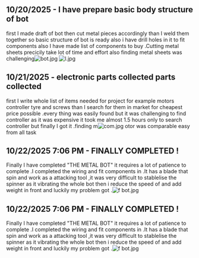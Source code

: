 <!--
  ===================    !!READ THIS NOTICE!!   ====================
  DO NOT edit this file manually. Your changes WILL BE OVERWRITTEN!
  This journal is auto generated and updated by Hack Club Blueprint.
  To edit this file, please edit your journal entries on Blueprint.
  ==================================================================
-->

## 10/20/2025 - I have prepare basic body structure of bot  

first I made draft of bot then cut metal pieces accordingly than I weld them together so basic structure of bot is ready also i have drill holes in it to fit components also I have made list of components to buy .Cutting metal sheets precicily take lot of time and effort also finding metal sheets was challenging![bot.jpg](https://blueprint.hackclub.com/user-attachments/blobs/proxy/eyJfcmFpbHMiOnsiZGF0YSI6MzU0MSwicHVyIjoiYmxvYl9pZCJ9fQ==--67594144779b299cb318b2dcc723be21c0397f0d/bot.jpg)
![l.jpg](https://blueprint.hackclub.com/user-attachments/blobs/proxy/eyJfcmFpbHMiOnsiZGF0YSI6MzUzOCwicHVyIjoiYmxvYl9pZCJ9fQ==--7bc27c2a7aa4f153c1704288cfa931d77eef7ce9/l.jpg)
  

## 10/21/2025 - electronic parts collected parts collected   

first I write whole list of items needed for project for example motors controller tyre and screws than I search for them in market for cheapest price possible .every thing was easily found but it was challenging to find controller as it was expensive it took me almost 1.5 hours only to search controller but finally I got it .finding m![com.jpg](https://blueprint.hackclub.com/user-attachments/blobs/proxy/eyJfcmFpbHMiOnsiZGF0YSI6MzgwNCwicHVyIjoiYmxvYl9pZCJ9fQ==--11d63a727cf332096eefc2bf4fd51a7ed37e9c7b/com.jpg)
otor was comparable easy from all task   

## 10/22/2025 7:06 PM - FINALLY COMPLETED !  

Finally I have completed "THE METAL BOT" it requires a lot of patience to complete .I completed the wiring and fit components in .It has a blade that spin and work as a attacking tool ,it was very difficult to stablelise the spinner as it vibrating the whole bot then i reduce the speed of and add weight in front and luckily my problem got .![f bot.jpg](https://blueprint.hackclub.com/user-attachments/blobs/proxy/eyJfcmFpbHMiOnsiZGF0YSI6NDM5NSwicHVyIjoiYmxvYl9pZCJ9fQ==--44ee3d289ec1302bd48128c5598bf21dbd0cc2a6/f%20bot.jpg)
  

## 10/22/2025 7:06 PM - FINALLY COMPLETED !  

Finally I have completed "THE METAL BOT" it requires a lot of patience to complete .I completed the wiring and fit components in .It has a blade that spin and work as a attacking tool ,it was very difficult to stablelise the spinner as it vibrating the whole bot then i reduce the speed of and add weight in front and luckily my problem got .![f bot.jpg](https://blueprint.hackclub.com/user-attachments/blobs/proxy/eyJfcmFpbHMiOnsiZGF0YSI6NDM5NSwicHVyIjoiYmxvYl9pZCJ9fQ==--44ee3d289ec1302bd48128c5598bf21dbd0cc2a6/f%20bot.jpg)
  

